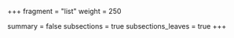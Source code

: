 +++
fragment = "list"
weight = 250

summary = false
subsections = true
subsections_leaves = true
+++
